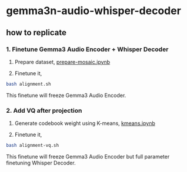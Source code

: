 # gemma3n-audio-whisper-decoder

## how to replicate

### 1. Finetune Gemma3 Audio Encoder + Whisper Decoder

1. Prepare dataset, [prepare-mosaic.ipynb](prepare-mosaic.ipynb)

2. Finetune it,

```bash
bash alignment.sh
```

This finetune will freeze Gemma3 Audio Encoder.

### 2. Add VQ after projection

1. Generate codebook weight using K-means, [kmeans.ipynb](kmeans.ipynb)

2. Finetune it,

```bash
bash alignment-vq.sh
```

This finetune will freeze Gemma3 Audio Encoder but full parameter finetuning Whisper Decoder.